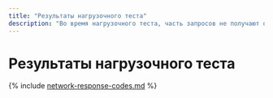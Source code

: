 ```yaml
---
title: "Результаты нагрузочного теста"
description: "Во время нагрузочного теста, часть запросов не получают ответ от нагружаемого сервиса, а по разным причинам завершаются с ошибкой. Это может быть ошибка протокола, таймаут, или внутренняя ошибка генератора. В случае успеха на графике сетевых кодов возвращается 0. Трактовка остальных кодов представлена на странице."
---
```


# Результаты нагрузочного теста

{% include [network-response-codes.md](../../_includes/load-testing/network-response-codes.md) %}